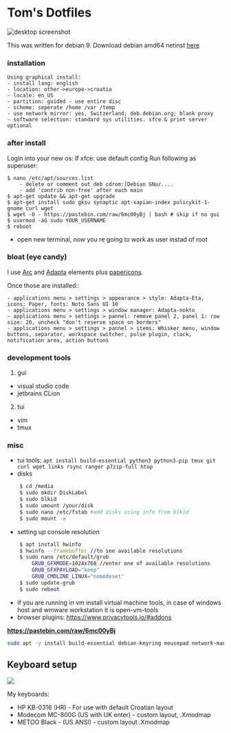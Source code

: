 # Tom's Dotfiles
![desktop screenshot](http://i.imgur.com/OPQUMzA.png)

This was written for debian 9.
Download debian amd64 netinst [here](https://cdimage.debian.org/debian-cd/current/amd64/iso-cd/)

### installation
```
Using graphical install: 
- install lang: english
- location: other->europe->croatia
- locale: en_US
- partition: guided - use entire disc
- scheme: seperate /home /var /temp
- use network mirror: yes, Switzerland; deb.debian.org; blank proxy
- software selection: standard sys utilities. xfce & print server optional
```

### after install
Login into your new os:
If xfce: use default config
Run following as superuser:
```
$ nano /etc/apt/sources.list    
    - delete or comment out deb cdrom:[Debian GNu/....
    - add 'contrib non-free' after each main
$ apt-get update && apt-get upgrade
$ apt-get install sudo gksu synaptic apt-xapian-index policykit-1-gnome curl wget
$ wget -O - https://pastebin.com/raw/6mc00yBj | bash # skip if no gui
$ usermod -aG sudo YOUR_USERNAME
$ reboot
```
- open new terminal, now you re going to work as user instad of root

### bloat (eye candy)
I use [Arc](https://github.com/horst3180/arc-theme) and [Adapta](https://github.com/adapta-project/adapta-gtk-theme) elements plus [papericons](https://snwh.org/paper/download).

Once those are installed::
```
- applications menu > settings > appearance > style: Adapta-Eta, icons: Paper, fonts: Noto Sans UI 10
- applications menu > settings > window manager: Adapta-nokto
- applications menu > settings > pannel: remove panel 2, panel 1: row size: 20, uncheck "don't reserve space on borders"
- applications menu > settings > pannel > items: Whisker menu, window buttons, separator, workspace switcher, pulse plugin, clock, notification area, action buttons
```

### development tools
1. gui
 - visual studio code
 - jetbrains CLion

2. tui
- vim
- tmux


### misc
- tui tools: `apt install build-essential python3 python3-pip tmux git curl wget links rsync ranger p7zip-full htop`
- disks
```bash
    $ cd /media
    $ sudo mkdir DiskLabel
    $ sudo blkid
    $ sudo umount /your/disk
    $ sudo nano /etc/fstab #add disks using info from blkid
    $ sudo mount -a
```
- setting up console resolution
```bash
    $ apt install hwinfo
    $ hwinfo --framebuffer //to see available resolutions
    $ sudo nano /etc/default/grub
        GRUB_GFXMODE=1024x768 //enter one of available resolutions
        GRUB_GFXPAYLOAD="keep"
        GRUB_CMDLINE_LINUX="nomodeset"
    $ sudo update-grub
    $ sudo reboot
```
- if you are running in vm install virtual machine tools, in case of windows host and wmware workstation it is open-vm-tools
- browser plugins: https://www.privacytools.io/#addons

**https://pastebin.com/raw/6mc00yBj**
```bash
sudo apt -y install build-essential debian-keyring mousepad network-manager network-manager-gnome p7zip unzip policykit-1-gnome p7zip-full aspell aspell-en hunspell hunspell-en-us mythes-en-us ristretto rsync thunar-archive-plugin fonts-dejavu fonts-dejavu-extra fonts-droid-fallback fonts-freefont-ttf fonts-liberation fonts-noto-mono fonts-opensymbol libreoffice-writer libreoffice-calc libreoffice-impress ttf-bitstream-vera ttf-dejavu ttf-dejavu-core ttf-dejavu-extra ttf-freefont ttf-liberation ttf-mscorefonts-installer ufw vlc xarchiver xfce4-clipman xfce4-panel-dev xfce4-power-manager xfce4-screenshooter xfce4-taskmanager xfce4-terminal xfce4-xkb-plugin xserver-xorg-input-synaptics git chromium chromium-l10n
```

## Keyboard setup
![](https://www.bug.hr/img/kupili-smo-jeftinu-mehanicku-tipkovnicu-iz-kine-je-li-se-isplatilo_gduZkX.png)

My keyboards:
- HP KB-0316 (HR) - For use with default Croatian layout
- Modecom MC-800G (US with UK enter) - custom layout, .Xmodmap
- METOO Black - (US ANSI) - custom layout .Xmodmap

<!--
Keyboard docs: 
- http://pascal.tsu.ru/en/xkb/setup.html
- https://www.charvolant.org/doug/xkb/html/
- https://superuser.com/questions/290115/
- http://rlog.rgtti.com/2014/05/01/how-to-modify-a-keyboard-layout-in-linux/
- http://wiki.linuxquestions.org/wiki/List_of_Keysyms_Recognised_by_Xmodmap
- https://askubuntu.com/questions/254424/
-->


